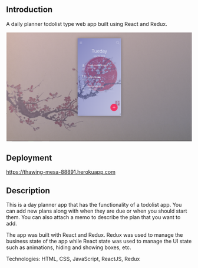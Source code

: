 ## Introduction
A daily planner todolist type web app built using React and Redux.

![alt text](./Screenshot.png "Day Planner Web App")

## Deployment 
https://thawing-mesa-88891.herokuapp.com

## Description
This is a day planner app that has the functionality of a todolist app. You can add new plans along with when they are due or when you should start them. You can also attach a memo to describe the plan that you want to add.

The app was built with React and Redux. Redux was used to manage the business state of the app while React state was used to manage the UI state such as animations, hiding and showing boxes, etc.

Technologies: HTML, CSS, JavaScript, ReactJS, Redux